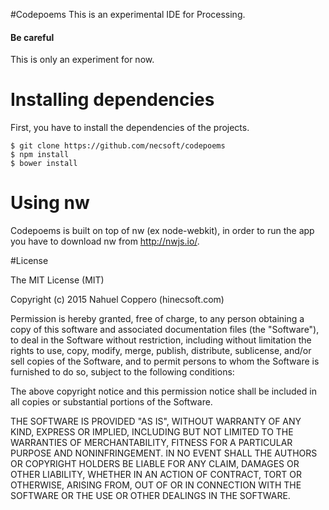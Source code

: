 #Codepoems
This is an experimental IDE for Processing.

#### Be careful
This is only an experiment for now.

# Installing dependencies
First, you have to install the dependencies of the projects.
```
$ git clone https://github.com/necsoft/codepoems
$ npm install
$ bower install
```

# Using nw
Codepoems is built on top of nw (ex node-webkit), in order to run the app you have to download nw from http://nwjs.io/.


#License

The MIT License (MIT)

Copyright (c) 2015 Nahuel Coppero (hinecsoft.com)

Permission is hereby granted, free of charge, to any person obtaining a copy
of this software and associated documentation files (the "Software"), to deal
in the Software without restriction, including without limitation the rights
to use, copy, modify, merge, publish, distribute, sublicense, and/or sell
copies of the Software, and to permit persons to whom the Software is
furnished to do so, subject to the following conditions:

The above copyright notice and this permission notice shall be included in all
copies or substantial portions of the Software.

THE SOFTWARE IS PROVIDED "AS IS", WITHOUT WARRANTY OF ANY KIND, EXPRESS OR
IMPLIED, INCLUDING BUT NOT LIMITED TO THE WARRANTIES OF MERCHANTABILITY,
FITNESS FOR A PARTICULAR PURPOSE AND NONINFRINGEMENT. IN NO EVENT SHALL THE
AUTHORS OR COPYRIGHT HOLDERS BE LIABLE FOR ANY CLAIM, DAMAGES OR OTHER
LIABILITY, WHETHER IN AN ACTION OF CONTRACT, TORT OR OTHERWISE, ARISING FROM,
OUT OF OR IN CONNECTION WITH THE SOFTWARE OR THE USE OR OTHER DEALINGS IN THE
SOFTWARE.